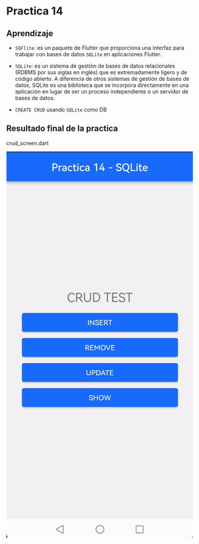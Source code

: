 # Practica 14

## Aprendizaje
- `SQFlite`: es un paquete de Flutter que proporciona una interfaz para trabajar con bases de datos `SQLite` en aplicaciones Flutter.

- `SQLite`: es un sistema de gestión de bases de datos relacionales (RDBMS por sus siglas en inglés) que es extremadamente ligero y de código abierto. A diferencia de otros sistemas de gestión de bases de datos, SQLite es una biblioteca que se incorpora directamente en una aplicación en lugar de ser un proceso independiente o un servidor de bases de datos.

- `CREATE CRUD` usando `SQLite` como DB



## Resultado final de la practica

crud_screen.dart

![Pantalla 1](https://github.com/adrian-parra/Flutter-Practicas/blob/main/practica_14/assets/pagina1.png?raw=true)





